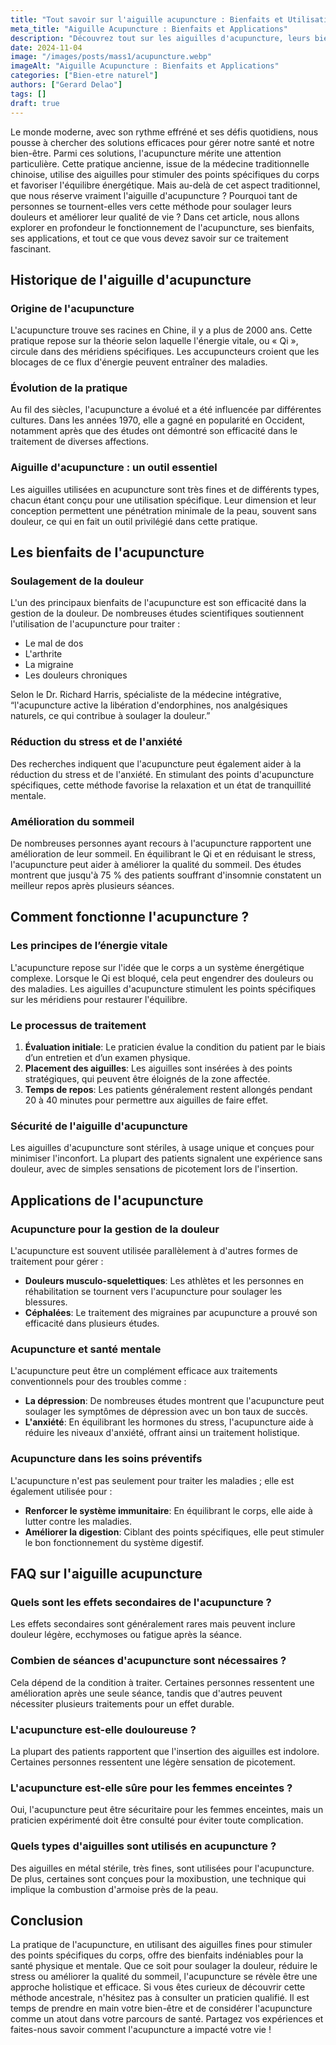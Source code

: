 ```yaml
---
title: "Tout savoir sur l'aiguille acupuncture : Bienfaits et Utilisations"
meta_title: "Aiguille Acupuncture : Bienfaits et Applications"
description: "Découvrez tout sur les aiguilles d'acupuncture, leurs bienfaits sur la santé, leur utilisation et les techniques associées."
date: 2024-11-04
image: "/images/posts/mass1/acupuncture.webp"
imageAlt: "Aiguille Acupuncture : Bienfaits et Applications"
categories: ["Bien-etre naturel"]
authors: ["Gerard Delao"]
tags: []
draft: true
---
```


Le monde moderne, avec son rythme effréné et ses défis quotidiens, nous pousse à chercher des solutions efficaces pour gérer notre santé et notre bien-être. Parmi ces solutions, l'acupuncture mérite une attention particulière. Cette pratique ancienne, issue de la médecine traditionnelle chinoise, utilise des aiguilles pour stimuler des points spécifiques du corps et favoriser l'équilibre énergétique. Mais au-delà de cet aspect traditionnel, que nous réserve vraiment l'aiguille d'acupuncture ? Pourquoi tant de personnes se tournent-elles vers cette méthode pour soulager leurs douleurs et améliorer leur qualité de vie ? Dans cet article, nous allons explorer en profondeur le fonctionnement de l'acupuncture, ses bienfaits, ses applications, et tout ce que vous devez savoir sur ce traitement fascinant.

## Historique de l'aiguille d'acupuncture

### Origine de l'acupuncture

L'acupuncture trouve ses racines en Chine, il y a plus de 2000 ans. Cette pratique repose sur la théorie selon laquelle l'énergie vitale, ou « Qi », circule dans des méridiens spécifiques. Les accupuncteurs croient que les blocages de ce flux d'énergie peuvent entraîner des maladies.

### Évolution de la pratique

Au fil des siècles, l'acupuncture a évolué et a été influencée par différentes cultures. Dans les années 1970, elle a gagné en popularité en Occident, notamment après que des études ont démontré son efficacité dans le traitement de diverses affections.

### Aiguille d'acupuncture : un outil essentiel

Les aiguilles utilisées en acupuncture sont très fines et de différents types, chacun étant conçu pour une utilisation spécifique. Leur dimension et leur conception permettent une pénétration minimale de la peau, souvent sans douleur, ce qui en fait un outil privilégié dans cette pratique.

## Les bienfaits de l'acupuncture

### Soulagement de la douleur

L'un des principaux bienfaits de l'acupuncture est son efficacité dans la gestion de la douleur. De nombreuses études scientifiques soutiennent l'utilisation de l'acupuncture pour traiter :

- Le mal de dos
- L'arthrite
- La migraine
- Les douleurs chroniques

Selon le Dr. Richard Harris, spécialiste de la médecine intégrative, “l'acupuncture active la libération d'endorphines, nos analgésiques naturels, ce qui contribue à soulager la douleur.”

### Réduction du stress et de l'anxiété

Des recherches indiquent que l'acupuncture peut également aider à la réduction du stress et de l'anxiété. En stimulant des points d'acupuncture spécifiques, cette méthode favorise la relaxation et un état de tranquillité mentale.

### Amélioration du sommeil

De nombreuses personnes ayant recours à l'acupuncture rapportent une amélioration de leur sommeil. En équilibrant le Qi et en réduisant le stress, l'acupuncture peut aider à améliorer la qualité du sommeil. Des études montrent que jusqu'à 75 % des patients souffrant d'insomnie constatent un meilleur repos après plusieurs séances.

## Comment fonctionne l'acupuncture ?

### Les principes de l’énergie vitale

L'acupuncture repose sur l'idée que le corps a un système énergétique complexe. Lorsque le Qi est bloqué, cela peut engendrer des douleurs ou des maladies. Les aiguilles d'acupuncture stimulent les points spécifiques sur les méridiens pour restaurer l'équilibre.

### Le processus de traitement

1. **Évaluation initiale**: Le praticien évalue la condition du patient par le biais d’un entretien et d’un examen physique.
2. **Placement des aiguilles**: Les aiguilles sont insérées à des points stratégiques, qui peuvent être éloignés de la zone affectée.
3. **Temps de repos**: Les patients généralement restent allongés pendant 20 à 40 minutes pour permettre aux aiguilles de faire effet.

### Sécurité de l'aiguille d'acupuncture

Les aiguilles d'acupuncture sont stériles, à usage unique et conçues pour minimiser l'inconfort. La plupart des patients signalent une expérience sans douleur, avec de simples sensations de picotement lors de l'insertion.

## Applications de l'acupuncture

### Acupuncture pour la gestion de la douleur

L'acupuncture est souvent utilisée parallèlement à d'autres formes de traitement pour gérer :

- **Douleurs musculo-squelettiques**: Les athlètes et les personnes en réhabilitation se tournent vers l'acupuncture pour soulager les blessures.
- **Céphalées**: Le traitement des migraines par acupuncture a prouvé son efficacité dans plusieurs études.

### Acupuncture et santé mentale

L'acupuncture peut être un complément efficace aux traitements conventionnels pour des troubles comme :

- **La dépression**: De nombreuses études montrent que l'acupuncture peut soulager les symptômes de dépression avec un bon taux de succès.
- **L'anxiété**: En équilibrant les hormones du stress, l'acupuncture aide à réduire les niveaux d'anxiété, offrant ainsi un traitement holistique.

### Acupuncture dans les soins préventifs

L'acupuncture n'est pas seulement pour traiter les maladies ; elle est également utilisée pour :

- **Renforcer le système immunitaire**: En équilibrant le corps, elle aide à lutter contre les maladies.
- **Améliorer la digestion**: Ciblant des points spécifiques, elle peut stimuler le bon fonctionnement du système digestif.

## FAQ sur l'aiguille acupuncture

### Quels sont les effets secondaires de l'acupuncture ?

Les effets secondaires sont généralement rares mais peuvent inclure douleur légère, ecchymoses ou fatigue après la séance.

### Combien de séances d'acupuncture sont nécessaires ?

Cela dépend de la condition à traiter. Certaines personnes ressentent une amélioration après une seule séance, tandis que d'autres peuvent nécessiter plusieurs traitements pour un effet durable.

### L'acupuncture est-elle douloureuse ?

La plupart des patients rapportent que l'insertion des aiguilles est indolore. Certaines personnes ressentent une légère sensation de picotement.

### L'acupuncture est-elle sûre pour les femmes enceintes ?

Oui, l'acupuncture peut être sécuritaire pour les femmes enceintes, mais un praticien expérimenté doit être consulté pour éviter toute complication.

### Quels types d'aiguilles sont utilisés en acupuncture ?

Des aiguilles en métal stérile, très fines, sont utilisées pour l'acupuncture. De plus, certaines sont conçues pour la moxibustion, une technique qui implique la combustion d'armoise près de la peau.

## Conclusion

La pratique de l'acupuncture, en utilisant des aiguilles fines pour stimuler des points spécifiques du corps, offre des bienfaits indéniables pour la santé physique et mentale. Que ce soit pour soulager la douleur, réduire le stress ou améliorer la qualité du sommeil, l'acupuncture se révèle être une approche holistique et efficace. Si vous êtes curieux de découvrir cette méthode ancestrale, n'hésitez pas à consulter un praticien qualifié. Il est temps de prendre en main votre bien-être et de considérer l'acupuncture comme un atout dans votre parcours de santé. Partagez vos expériences et faites-nous savoir comment l'acupuncture a impacté votre vie !


